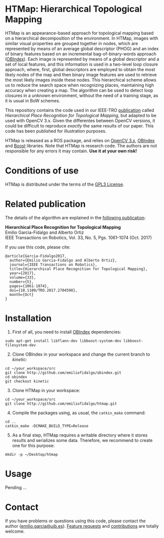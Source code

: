 # HTMap: Hierarchical Topological Mapping

HTMap is an appearance-based approach for topological mapping based on a hierarchical decomposition of the environment. In HTMap, images with similar visual properties are grouped together in nodes, which are represented by means of an average global descriptor (PHOG) and an index of binary features based on an incremental bag-of-binary-words approach ([OBIndex](http://github.com/emiliofidalgo/obindex)). Each image is represented by means of a global descriptor and a set of local features, and this information is used in a two-level loop closure approach, where, first, global descriptors are employed to obtain the most likely nodes of the map and then binary image features are used to retrieve the most likely images inside these nodes. This hierarchical scheme allows us to reduce the search space when recognizing places, maintaining high accuracy when creating a map. The algorithm can be used to detect loop closures in a unknown environment, without the need of a training stage, as it is usual in BoW schemes.

This repository contains the code used in our IEEE-TRO [publication](http://ieeexplore.ieee.org/document/7938750/) called *Hierarchical Place Recognition for Topological Mapping*, but adapted to be used with OpenCV 3.x. Given the differentes between OpenCV versions, it could be difficult to reproduce *exactly* the same results of our paper. This code has been published for illustration purposes.

HTMap is released as a ROS package, and relies on [OpenCV 3.x](http://opencv.org), [OBIndex](http://github.com/emiliofidalgo/obindex) and [Boost](http://www.boost.org) libraries. Note that HTMap is research code. The authors are not responsible for any errors it may contain. **Use it at your own risk!**

# Conditions of use

HTMap is distributed under the terms of the [GPL3 License](http://github.com/emiliofidalgo/htmap/blob/master/LICENSE).

# Related publication

The details of the algorithm are explained in the [following publication](http://ieeexplore.ieee.org/document/7938750/):

**Hierarchical Place Recognition for Topological Mapping**<br/>
Emilio Garcia-Fidalgo and Alberto Ortiz<br/>
IEEE Transactions on Robotics, Vol. 33, No. 5, Pgs. 1061-1074 (Oct. 2017)<br/>

If you use this code, please cite:
```
@article{Garcia-Fidalgo2017,
  author={Emilio Garcia-Fidalgo and Alberto Ortiz},
  journal={IEEE Transactions on Robotics},
  title={Hierarchical Place Recognition for Topological Mapping},
  year={2017},
  volume={33},
  number={5},
  pages={1061-1074},
  doi={10.1109/TRO.2017.2704598},
  month={Oct}
}
```

# Installation

1. First of all, you need to install [OBIndex](http://github.com/emiliofidalgo/obindex) dependencies:
  ```
  sudo apt-get install libflann-dev libboost-system-dev libboost-filesystem-dev
  ```

2. Clone OBIndex in your workspace and change the current branch to *kinetic*:
  ```
  cd ~/your_workspace/src
  git clone http://github.com/emiliofidalgo/obindex.git
  cd obindex
  git checkout kinetic
  ```

3. Clone HTMap in your workspace:
  ```
  cd ~/your_workspace/src
  git clone http://github.com/emiliofidalgo/htmap.git
  ```

4. Compile the packages using, as usual, the `catkin_make` command:
  ```
  cd ..
  catkin_make -DCMAKE_BUILD_TYPE=Release
  ```

5. As a final step, HTMap requires a writable directory where it stores results and serializes some data. Therefore, we recommend to create one for this purpose:
  ```
  mkdir -p ~/Desktop/htmap
  ```

# Usage

Pending ...

# Contact

If you have problems or questions using this code, please contact the author (emilio.garcia@uib.es). [Feature requests](http://github.com/emiliofidalgo/htmap/issues) and [contributions](http://github.com/emiliofidalgo/htmap/pulls) are totally welcome.